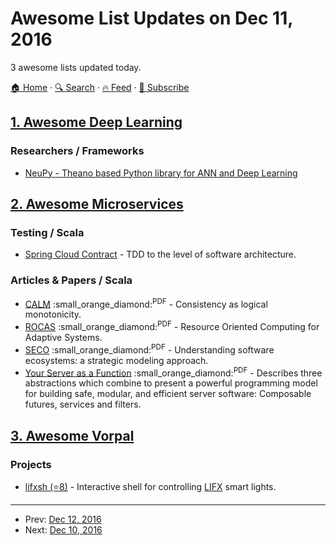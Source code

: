 # Awesome List Updates on Dec 11, 2016

3 awesome lists updated today.

[🏠 Home](/README.md) · [🔍 Search](https://www.trackawesomelist.com/search/) · [🔥 Feed](https://www.trackawesomelist.com/rss.xml) · [📮 Subscribe](https://trackawesomelist.us17.list-manage.com/subscribe?u=d2f0117aa829c83a63ec63c2f&id=36a103854c)



## [1. Awesome Deep Learning](/content/ChristosChristofidis/awesome-deep-learning/README.md)

### Researchers / Frameworks

*   [NeuPy - Theano based Python library for ANN and Deep Learning](http://neupy.com)

## [2. Awesome Microservices](/content/mfornos/awesome-microservices/README.md)

### Testing / Scala

*   [Spring Cloud Contract](https://cloud.spring.io/spring-cloud-contract/) - TDD to the level of software architecture.

### Articles & Papers / Scala

*   [CALM](http://db.cs.berkeley.edu/papers/cidr11-bloom.pdf) :small\_orange\_diamond:<sup>PDF</sup> - Consistency as logical monotonicity.
*   [ROCAS](http://resources.1060research.com/docs/2015/Resource-Oriented-Computing-Adaptive-Systems-ROCAS-1.2.pdf) :small\_orange\_diamond:<sup>PDF</sup> - Resource Oriented Computing for Adaptive Systems.
*   [SECO](http://ceur-ws.org/Vol-746/IWSECO2011-6-DengYu.pdf) :small\_orange\_diamond:<sup>PDF</sup> - Understanding software ecosystems: a strategic modeling approach.
*   [Your Server as a Function](http://monkey.org/\~marius/funsrv.pdf) :small\_orange\_diamond:<sup>PDF</sup> - Describes three abstractions which combine to present a powerful programming model for building safe, modular, and efficient server software: Composable futures, services and filters.

## [3. Awesome Vorpal](/content/vorpaljs/awesome-vorpal/README.md)

### Projects

*   [lifxsh (⭐8)](https://github.com/ristomatti/lifxsh) - Interactive shell for controlling [LIFX](http://www.lifx.com) smart lights.

---

- Prev: [Dec 12, 2016](/content/2016/12/12/README.md)
- Next: [Dec 10, 2016](/content/2016/12/10/README.md)
